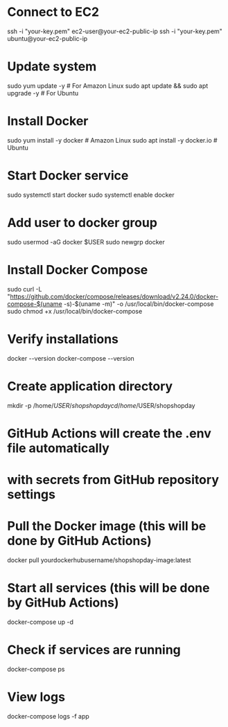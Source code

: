 # Connect to EC2
ssh -i "your-key.pem" ec2-user@your-ec2-public-ip
ssh -i "your-key.pem" ubuntu@your-ec2-public-ip

# Update system
sudo yum update -y  # For Amazon Linux
sudo apt update && sudo apt upgrade -y  # For Ubuntu

# Install Docker
sudo yum install -y docker  # Amazon Linux
sudo apt install -y docker.io  # Ubuntu

# Start Docker service
sudo systemctl start docker
sudo systemctl enable docker

# Add user to docker group
sudo usermod -aG docker $USER
sudo newgrp docker

# Install Docker Compose
sudo curl -L "https://github.com/docker/compose/releases/download/v2.24.0/docker-compose-$(uname -s)-$(uname -m)" -o /usr/local/bin/docker-compose
sudo chmod +x /usr/local/bin/docker-compose


# Verify installations
docker --version
docker-compose --version


# Create application directory
mkdir -p /home/$USER/shopshopday
cd /home/$USER/shopshopday


# GitHub Actions will create the .env file automatically
# with secrets from GitHub repository settings

# Pull the Docker image (this will be done by GitHub Actions)
docker pull yourdockerhubusername/shopshopday-image:latest

# Start all services (this will be done by GitHub Actions)
docker-compose up -d

# Check if services are running
docker-compose ps

# View logs
docker-compose logs -f app
